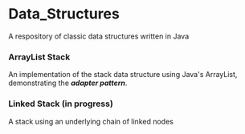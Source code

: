 Data_Structures
===============

A respository of classic data structures written in Java

### ArrayList Stack

An implementation of the stack data structure using Java's ArrayList, demonstrating the _**adapter pattern**_.

### Linked Stack (in progress)

A stack using an underlying chain of linked nodes
